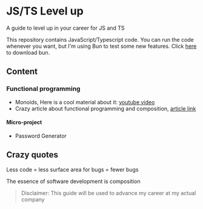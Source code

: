 # JS/TS Level up 

A guide to level up in your career for JS and TS

This repository contains JavaScript/Typescript code. You can run the code 
whenever you want, but I'm using Bun to test some new features. Click 
[here](https://bun.sh/) to download bun. 

## Content 
### Functional programming
  * Monoids, Here is a cool material about it: [youtube video](https://www.youtube.com/watch?v=C2w45qRc3aU)
  * Crazy article about functional programming and composition, [article link](https://medium.com/javascript-scene/composing-software-an-introduction-27b72500d6ea)
#### Micro-project
  * Password Generator

## Crazy quotes

Less code = less surface area for bugs = fewer bugs

The essence of software development is composition





> Disclaimer: This guide will be used to advance my career at my actual company